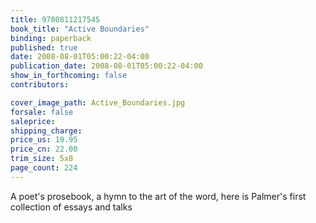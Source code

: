 ```yaml
---
title: 9780811217545
book_title: "Active Boundaries"
binding: paperback
published: true
date: 2008-08-01T05:00:22-04:00
publication_date: 2008-08-01T05:00:22-04:00
show_in_forthcoming: false
contributors:

cover_image_path: Active_Boundaries.jpg
forsale: false
saleprice:
shipping_charge:
price_us: 19.95
price_cn: 22.00
trim_size: 5x8
page_count: 224
---
```

A poet's prosebook, a hymn to the art of the word, here is Palmer's first collection of essays and talks


